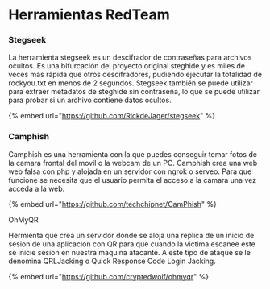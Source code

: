 # Herramientas RedTeam

### Stegseek

La herramienta stegseek es un descifrador de contraseñas para archivos ocultos. Es una bifurcación del proyecto original steghide y es miles de veces más rápida que otros descifradores, pudiendo ejecutar la totalidad de rockyou.txt en menos de 2 segundos. Stegseek también se puede utilizar para extraer metadatos de steghide sin contraseña, lo que se puede utilizar para probar si un archivo contiene datos ocultos.

{% embed url="https://github.com/RickdeJager/stegseek" %}

### Camphish

Camphish es una herramienta con la que puedes conseguir tomar fotos de la camara frontal del movil o la webcam de un PC. Camphish crea una web web falsa con php y alojada en un servidor con ngrok o serveo. Para que funcione se necesita que el usuario permita el acceso a la camara una vez acceda a la web. &#x20;

{% embed url="https://github.com/techchipnet/CamPhish" %}

OhMyQR

Hermienta que crea un servidor donde se aloja una replica de un inicio de sesion de una aplicacion con QR para que cuando la victima escanee este se inicie sesion en nuestra maquina atacante. A este tipo de ataque se le denomina QRLJacking o Quick Response Code Login Jacking.

{% embed url="https://github.com/cryptedwolf/ohmyqr" %}

